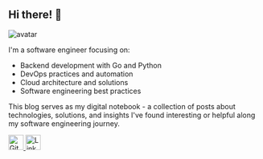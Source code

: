 ## Hi there! 👋

<img class="avatar" src="images/me.jpg" alt="avatar">

I'm a software engineer focusing on:

- Backend development with Go and Python
- DevOps practices and automation
- Cloud architecture and solutions
- Software engineering best practices

This blog serves as my digital notebook - a collection of posts about technologies, solutions, and insights I've found interesting or helpful along my software engineering journey.

<a href="https://github.com/Coding-Plumber" target="_blank" rel="noopener noreferrer">
    <img class="icons" src="images/github-mark.png" alt="GitHub" style="height: 30px; width: 30px; margin-bottom: 20px;">
</a>
<a href="https://www.linkedin.com/in/kyle-mcandrew-944322261/" target="_blank" rel="noopener noreferrer">
    <img class="icons" src="images/linkedin.png" alt="LinkedIn" style="height: 30px; width: 30px; margin-bottom: 20px;">
</a>
